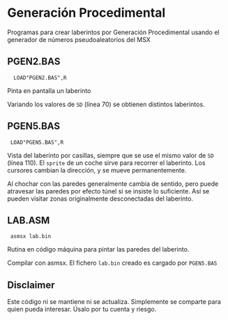 # Generación Procedimental

Programas para crear laberintos por Generación Procedimental usando el generador de números pseudoaleatorios del MSX

## PGEN2.BAS

      LOAD"PGEN2.BAS",R
      
Pinta en pantalla un laberinto

Variando los valores de `SD` (línea 70) se obtienen distintos laberintos.

## PGEN5.BAS

     LOAD"PGEN5.BAS",R

Vista del laberinto por casillas, siempre que se use el mismo valor de `SD` (línea 110). El `sprite` de un coche sirve para recorrer el laberinto. Los cursores cambian la dirección, y se mueve permanentemente.

Al chochar con las paredes generalmente cambia de sentido, pero puede atravesar las paredes por efecto túnel si se insiste lo suficiente. Así se pueden visitar zonas originalmente desconectadas del laberinto.

## LAB.ASM

     asmsx lab.bin

Rutina en código máquina para pintar las paredes del laberinto. 

Compilar con asmsx. El fichero `lab.bin` creado es cargado por `PGEN5.BAS`

## Disclaimer

Este código ni se mantiene ni se actualiza. Simplemente se comparte para quien pueda interesar. Úsalo por tu cuenta y riesgo.
